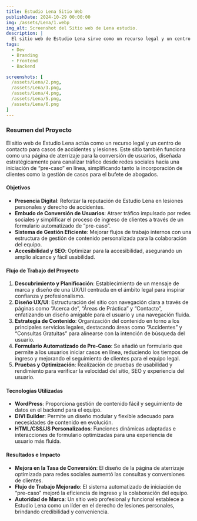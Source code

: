 ```yaml
---
title: Estudio Lena Sitio Web
publishDate: 2024-10-29 00:00:00
img: /assets/Lena/1.webp
img_alt: Screenshot del Sitio web de Lena estudio.
description: |
  El sitio web de Estudio Lena sirve como un recurso legal y un centro de contacto para casos de accidentes y lesiones, gestionado por un equipo de expertos legales.
tags:
  - Dev
  - Branding
  - Frontend
  - Backend

screenshots: [
  /assets/Lena/2.png,
  /assets/Lena/3.png,
  /assets/Lena/4.png,
  /assets/Lena/5.png,
  /assets/Lena/6.png
]
---
```


### **Resumen del Proyecto**
El sitio web de Estudio Lena actúa como un recurso legal y un centro de contacto para casos de accidentes y lesiones. Este sitio también funciona como una página de aterrizaje para la conversión de usuarios, diseñada estratégicamente para canalizar tráfico desde redes sociales hacia una iniciación de “pre-caso” en línea, simplificando tanto la incorporación de clientes como la gestión de casos para el bufete de abogados.

#### **Objetivos**
- **Presencia Digital**: Reforzar la reputación de Estudio Lena en lesiones personales y derecho de accidentes.
- **Embudo de Conversión de Usuarios**: Atraer tráfico impulsado por redes sociales y simplificar el proceso de ingreso de clientes a través de un formulario automatizado de “pre-caso”.
- **Sistema de Gestión Eficiente**: Mejorar flujos de trabajo internos con una estructura de gestión de contenido personalizada para la colaboración del equipo.
- **Accesibilidad y SEO**: Optimizar para la accesibilidad, asegurando un amplio alcance y fácil usabilidad.

#### **Flujo de Trabajo del Proyecto**
1. **Descubrimiento y Planificación**: Establecimiento de un mensaje de marca y diseño de una UX/UI centrada en el ámbito legal para inspirar confianza y profesionalismo.
2. **Diseño UX/UI**: Estructuración del sitio con navegación clara a través de páginas como “Acerca de”, “Áreas de Práctica” y “Contacto”, enfatizando un diseño amigable para el usuario y una navegación fluida.
3. **Estrategia de Contenido**: Organización del contenido en torno a los principales servicios legales, destacando áreas como “Accidentes” y “Consultas Gratuitas” para alinearse con la intención de búsqueda del usuario.
4. **Formulario Automatizado de Pre-Caso**: Se añadió un formulario que permite a los usuarios iniciar casos en línea, reduciendo los tiempos de ingreso y mejorando el seguimiento de clientes para el equipo legal.
5. **Pruebas y Optimización**: Realización de pruebas de usabilidad y rendimiento para verificar la velocidad del sitio, SEO y experiencia del usuario.

#### **Tecnologías Utilizadas**
- **WordPress**: Proporciona gestión de contenido fácil y seguimiento de datos en el backend para el equipo.
- **DIVI Builder**: Permite un diseño modular y flexible adecuado para necesidades de contenido en evolución.
- **HTML/CSS/JS Personalizados**: Funciones dinámicas adaptadas e interacciones de formulario optimizadas para una experiencia de usuario más fluida.

#### **Resultados e Impacto**
- **Mejora en la Tasa de Conversión**: El diseño de la página de aterrizaje optimizada para redes sociales aumentó las consultas y conversiones de clientes.
- **Flujo de Trabajo Mejorado**: El sistema automatizado de iniciación de “pre-caso” mejoró la eficiencia de ingreso y la colaboración del equipo.
- **Autoridad de Marca**: Un sitio web profesional y funcional establece a Estudio Lena como un líder en el derecho de lesiones personales, brindando credibilidad y conveniencia.
